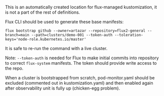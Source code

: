 This is an automatically created location for flux-managed kustomization, it is not a part of the rest of definitions.

Flux CLI should be used to generate these base manifests:

    flux bootstrap github --owner=artazar --repository=flux2-general --branch=main --path=clusters/demo-001 --token-auth --toleration-keys='node-role.kubernetes.io/master'

It is safe to re-run the command with a live cluster.

Note: `--token-auth` is needed for Flux to make initial commits into repository to correct `flux-system` manifests. The token should provide write access to the repo.

When a cluster is bootstrapped from scratch, pod-monitor.yaml should be excluded (commented out in kustomization.yaml) and then enabled again after observability unit is fully up (chicken-egg problem).
